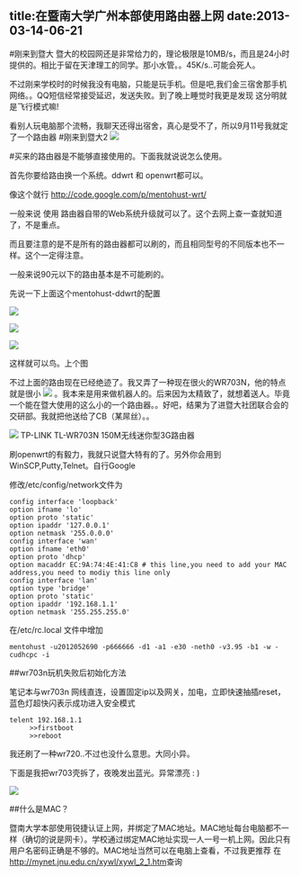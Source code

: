 title:在暨南大学广州本部使用路由器上网
date:2013-03-14-06-21
---
#刚来到暨大
暨大的校园网还是非常给力的，理论极限是10MB/s，而且是24小时提供的。相比于留在天津理工的同学。那小水管。。45K/s..可能会死人。

不过刚来学校时的时候我没有电脑，只能是玩手机。但是吧,我们金三宿舍那手机网络。。QQ短信经常接受延迟，发送失败。到了晚上睡觉时我更是发现 这分明就是飞行模式嘛!

看别人玩电脑那个流畅，我聊天还得出宿舍，真心是受不了，所以9月11号我就定了一个路由器
#刚来到暨大2
![](http://beordle.com/wp-content/uploads/2013/03/8A730F57D45DFE8A914F53605967ABE8_B800_2400_500_75.jpeg)


#买来的路由器是不能够直接使用的。下面我就说说怎么使用。
<!--more-->
首先你要给路由换一个系统。ddwrt 和 openwrt都可以。

像这个就行 <a href="http://code.google.com/p/mentohust-wrt/">http://code.google.com/p/mentohust-wrt/</a>

一般来说 使用 路由器自带的Web系统升级就可以了。这个去网上查一查就知道了，不是重点。

而且要注意的是不是所有的路由器都可以刷的，而且相同型号的不同版本也不一样。这个一定得注意。

一般来说90元以下的路由基本是不可能刷的。

先说一下上面这个mentohust-ddwrt的配置

![](http://beordle.com/wp-content/uploads/2013/03/7536C7BDB7299AE217F7EDBE34FC44D4_B800_2400_500_201.jpeg)

![](http://beordle.com/wp-content/uploads/2013/03/8A5D0D5949BD1B9D779E5ECFA8258D92_B800_2400_500_581.jpeg)

![](http://beordle.com/wp-content/uploads/2013/03/1F6851233B480D00904E8AAAA13EAB09_B800_2400_500_289.jpeg) 

这样就可以鸟。上个图

不过上面的路由现在已经绝迹了。我又弄了一种现在很火的WR703N，他的特点就是很小
![](http://beordle.com/wp-content/uploads/2013/03/EA447782C0EFEFCBD971F842EE0E8B79_B800_2400_50_50.jpeg)
。我本来是用来做机器人的。后来因为太精致了，就想着送人。毕竟一个能在暨大使用的这么小的一个路由器。。好吧，结果为了进暨大社团联合会的交研部。我就把他送给了CB（某屌丝）。。

![](http://beordle.com/wp-content/uploads/2013/03/84FD3F18AED8432025E3906F19B930FA_B800_2400_500_375.jpeg)
TP-LINK TL-WR703N 150M无线迷你型3G路由器

刷openwrt的有毅力，我就只说暨大特有的了。另外你会用到WinSCP,Putty,Telnet。自行Google

修改/etc/config/network文件为

```
config interface 'loopback'              
option ifname 'lo'               
option proto 'static'              
option ipaddr '127.0.0.1'       
option netmask '255.0.0.0'
config interface 'wan'        
option ifname 'eth0'     
option proto 'dhcp'
option macaddr EC:9A:74:4E:41:C8 # this line,you need to add your MAC address,you need to modiy this line only   
config interface 'lan'
option type 'bridge'
option proto 'static'
option ipaddr '192.168.1.1'
option netmask '255.255.255.0'
```
在/etc/rc.local 文件中增加

```
mentohust -u2012052690 -p666666 -d1 -a1 -e30 -neth0 -v3.95 -b1 -w -cudhcpc -i
```

##wr703n玩机失败后初始化方法

笔记本与wr703n 网线直连，设置固定ip以及网关，加电，立即快速抽插reset，蓝色灯超快闪表示成功进入安全模式

```
telent 192.168.1.1
     >>firstboot
     >>reboot
```

我还刷了一种wr720..不过也没什么意思。大同小异。

下面是我把wr703壳拆了，夜晚发出蓝光。异常漂亮 : )

![](http://beordle.com/wp-content/uploads/2013/03/439C0900697CB79E8A799274DE2FE329_B800_2400_500_375.jpeg)

##什么是MAC？

暨南大学本部使用锐捷认证上网，并绑定了MAC地址。MAC地址每台电脑都不一样（确切的说是网卡）。学校通过绑定MAC地址实现一人一号一机上网。因此只有用户名密码正确是不够的。MAC地址当然可以在电脑上查看，不过我更推荐 在<a href="http://mynet.jnu.edu.cn/xywl/xywl_2_1.htm">http://mynet.jnu.edu.cn/xywl/xywl_2_1.htm</a>查询